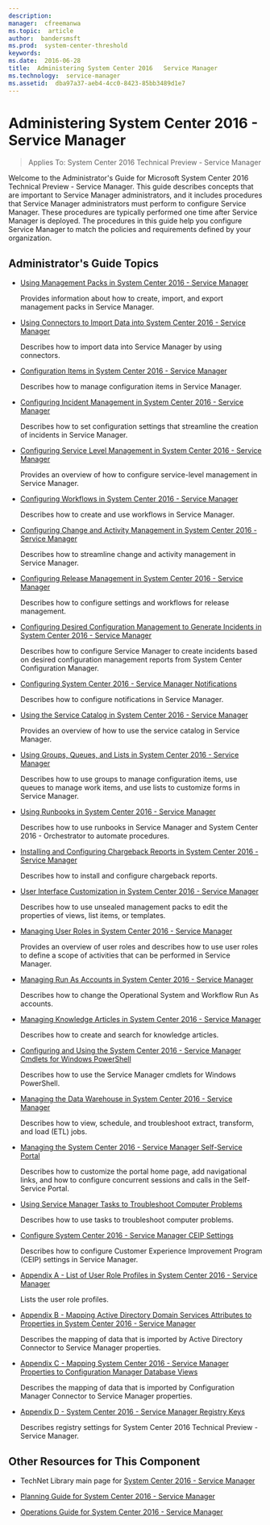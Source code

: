 ```yaml
---
description:  
manager:  cfreemanwa
ms.topic:  article
author:  bandersmsft
ms.prod:  system-center-threshold
keywords:  
ms.date:  2016-06-28
title:  Administering System Center 2016   Service Manager
ms.technology:  service-manager
ms.assetid:  dba97a37-aeb4-4cc0-8423-85bb3489d1e7
---
```


# Administering System Center 2016 - Service Manager

>Applies To: System Center 2016 Technical Preview - Service Manager

Welcome to the Administrator's Guide for Microsoft System Center 2016 Technical Preview - Service Manager. This guide describes concepts that are important to Service Manager administrators, and it includes procedures that Service Manager administrators must perform to configure Service Manager. These procedures are typically performed one time after Service Manager is deployed. The procedures in this guide help you configure Service Manager to match the policies and requirements defined by your organization.

## Administrator's Guide Topics

-   [Using Management Packs in System Center 2016 - Service Manager](../Service-Manager.md)

    Provides information about how to create, import, and export management packs in Service Manager.

-   [Using Connectors to Import Data into System Center 2016 - Service Manager](../Service-Manager.md)

    Describes how to import data into Service Manager by using connectors.

-   [Configuration Items in System Center 2016 - Service Manager](../Service-Manager.md)

    Describes how to manage configuration items in Service Manager.

-   [Configuring Incident Management in System Center 2016 - Service Manager](../Service-Manager.md)

    Describes how to set configuration settings that streamline the creation of incidents in Service Manager.

-   [Configuring Service Level Management in System Center 2016 - Service Manager](../Service-Manager.md)

    Provides an overview of how to configure service-level management in Service Manager.

-   [Configuring Workflows in System Center 2016 - Service Manager](../Service-Manager.md)

    Describes how to create and use workflows in Service Manager.

-   [Configuring Change and Activity Management in System Center 2016 - Service Manager](../Service-Manager.md)

    Describes how to streamline change and activity management in Service Manager.

-   [Configuring Release Management in System Center 2016 - Service Manager](../Service-Manager.md)

    Describes how to configure settings and workflows for release management.

-   [Configuring Desired Configuration Management to Generate Incidents in System Center 2016 - Service Manager](../Service-Manager.md)

    Describes how to configure Service Manager to create incidents based on desired configuration management reports from System Center Configuration Manager.

-   [Configuring System Center 2016 - Service Manager Notifications](Configuring-System-Center-2016---Service-Manager-Notifications.md)

    Describes how to configure notifications in Service Manager.

-   [Using the Service Catalog in System Center 2016 - Service Manager](../Service-Manager.md)

    Provides an overview of how to use the service catalog in Service Manager.

-   [Using Groups, Queues, and Lists in System Center 2016 - Service Manager](../Service-Manager.md)

    Describes how to use groups to manage configuration items, use queues to manage work items, and use lists to customize forms in Service Manager.

-   [Using Runbooks in System Center 2016 - Service Manager](../Service-Manager.md)

    Describes how to use runbooks in Service Manager and System Center 2016 - Orchestrator to automate procedures.

-   [Installing and Configuring Chargeback Reports in System Center 2016 - Service Manager](../Service-Manager.md)

    Describes how to install and configure chargeback reports.

-   [User Interface Customization in System Center 2016 - Service Manager](../Service-Manager.md)

    Describes how to use unsealed management packs to edit the properties of views, list items, or templates.

-   [Managing User Roles in System Center 2016 - Service Manager](../Service-Manager.md)

    Provides an overview of user roles and describes how to use user roles to define a scope of activities that can be performed in Service Manager.

-   [Managing Run As Accounts in System Center 2016 - Service Manager](../Service-Manager.md)

    Describes how to change the Operational System and Workflow Run As accounts.

-   [Managing Knowledge Articles in System Center 2016 - Service Manager](../Service-Manager.md)

    Describes how to create and search for knowledge articles.

-   [Configuring and Using the System Center 2016 - Service Manager Cmdlets for Windows PowerShell](Configuring-and-Using-the-System-Center-2016---Service-Manager-Cmdlets-for-Windows-PowerShell.md)

    Describes how to use the Service Manager cmdlets for Windows PowerShell.

-   [Managing the Data Warehouse in System Center 2016 - Service Manager](../Service-Manager.md)

    Describes how to view, schedule, and troubleshoot extract, transform, and load (ETL) jobs.

-   [Managing the System Center 2016 - Service Manager Self-Service Portal](../Service-Manager.md)

    Describes how to customize the portal home page, add navigational links, and how to configure concurrent sessions and calls in the Self-Service Portal.

-   [Using Service Manager Tasks to Troubleshoot Computer Problems](Using-Service-Manager-Tasks-to-Troubleshoot-Computer-Problems.md)

    Describes how to use tasks to troubleshoot computer problems.

-   [Configure System Center 2016 - Service Manager CEIP Settings](Configure-System-Center-2016---Service-Manager-CEIP-Settings.md)

    Describes how to configure Customer Experience Improvement Program (CEIP) settings in Service Manager.

-   [Appendix A - List of User Role Profiles in System Center 2016 - Service Manager](../Service-Manager.md)

    Lists the user role profiles.

-   [Appendix B - Mapping Active Directory Domain Services Attributes to Properties in System Center 2016 - Service Manager](../Service-Manager.md)

    Describes the mapping of data that is imported by Active Directory Connector to  Service Manager properties.

-   [Appendix C - Mapping System Center 2016 - Service Manager Properties to Configuration Manager Database Views](Appendix-C---Mapping-System-Center-2016---Service-Manager-Properties-to-Configuration-Manager-Database-Views.md)

    Describes the mapping of data that is imported by Configuration Manager Connector to Service Manager properties.

-   [Appendix D - System Center 2016 - Service Manager Registry Keys](Appendix-D---System-Center-2016---Service-Manager-Registry-Keys.md)

    Describes registry settings for System Center 2016 Technical Preview - Service Manager.

## Other Resources for This Component

-   TechNet Library main page for [System Center 2016 - Service Manager](../Service-Manager.md)

-   [Planning Guide for System Center 2016 - Service Manager](../Service-Manager.md)

-   [Operations Guide for System Center 2016 - Service Manager](../Service-Manager.md)
